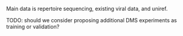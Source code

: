 Main data is repertoire sequencing, existing viral data, and uniref.

TODO: should we consider proposing additional DMS experiments as training or validation?